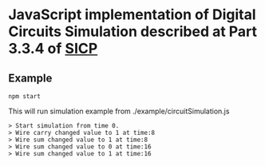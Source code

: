# JavaScript implementation of Digital Circuits Simulation described at Part 3.3.4 of [SICP](https://mitpress.mit.edu/sites/default/files/sicp/full-text/book/book-Z-H-22.html#%_sec_3.3.4)


## Example
```
npm start
```
This will run simulation example from ./example/circuitSimulation.js
```
> Start simulation from time 0.
> Wire carry changed value to 1 at time:8
> Wire sum changed value to 1 at time:8
> Wire sum changed value to 0 at time:16
> Wire sum changed value to 1 at time:16
```
